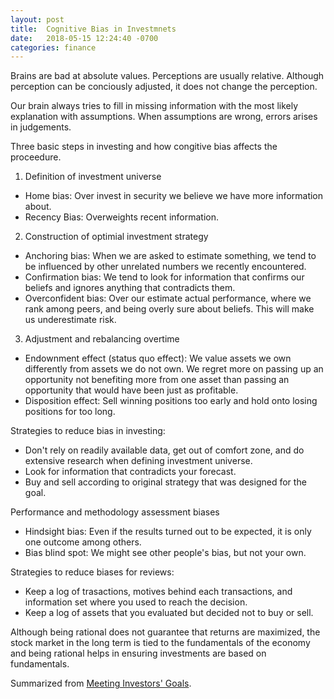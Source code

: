 ```yaml
---
layout: post
title:  Cognitive Bias in Investmnets
date:   2018-05-15 12:24:40 -0700
categories: finance
---
```


Brains are bad at absolute values. Perceptions are usually relative. Although perception can be conciously adjusted, it does not change the perception.

Our brain always tries to fill in missing information with the most likely explanation with assumptions. When assumptions are wrong, errors arises in judgements.

Three basic steps in investing and how congitive bias affects the proceedure.
1. Definition of investment universe
  - Home bias: Over invest in security we believe we have more information about.
  - Recency Bias: Overweights recent information.
2. Construction of optimial investment strategy
  - Anchoring bias: When we are asked to estimate something, we tend to be influenced by other unrelated numbers we recently encountered.
  - Confirmation bias: We tend to look for information that confirms our beliefs and ignores anything that contradicts them.
  - Overconfident bias: Over our estimate actual performance, where we rank among peers, and being overly sure about beliefs. This will make us underestimate risk.
3. Adjustment and rebalancing overtime
  - Endownment effect (status quo effect): We value assets we own differently from assets we do not own. We regret more on passing up an opportunity not benefiting more from one asset than passing an opportunity that would have been just as profitable.
  - Disposition effect: Sell winning positions too early and hold onto losing positions for too long.

Strategies to reduce bias in investing:
- Don't rely on readily available data, get out of comfort zone, and do extensive research when defining investment universe.
- Look for information that contradicts your forecast.
- Buy and sell according to original strategy that was designed for the goal.

Performance and methodology assessment biases
- Hindsight bias: Even if the results turned out to be expected, it is only one outcome among others.
- Bias blind spot: We might see other people's bias, but not your own.

Strategies to reduce biases for reviews:
- Keep a log of trasactions, motives behind each transactions, and information set where you used to reach the decision. 
- Keep a log of assets that you evaluated but decided not to buy or sell.

Although being rational does not guarantee that returns are maximized, the stock market in the long term is tied to the fundamentals of the economy and being rational helps in ensuring investments are based on fundamentals.


Summarized from [Meeting Investors' Goals](https://www.coursera.org/learn/meeting-investors-goals).
